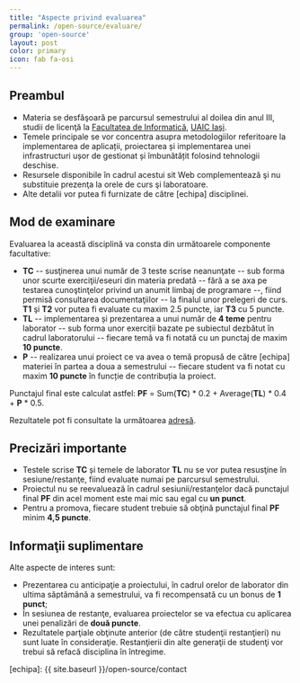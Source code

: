 ```yaml
---
title: "Aspecte privind evaluarea"
permalink: /open-source/evaluare/
group: 'open-source'
layout: post
color: primary
icon: fab fa-osi
---
```


## Preambul

 * Materia se desfăşoară pe parcursul semestrului al doilea din anul III, studii de licenţă la [Facultatea de Informatică], [UAIC Iaşi].
 * Temele principale se vor concentra asupra metodologiilor referitoare la implementarea de aplicații, proiectarea și implementarea unei infrastructuri ușor de gestionat și îmbunătățit folosind tehnologii deschise.
 * Resursele disponibile în cadrul acestui sit Web complementează şi nu substituie prezenţa la orele de curs şi laboratoare.
 * Alte detalii vor putea fi furnizate de către [echipa] disciplinei.

## Mod de examinare

Evaluarea la această disciplină va consta din următoarele componente facultative:

 * **TC** -- susţinerea unui număr de 3 teste scrise neanunţate -- sub forma unor scurte exerciţii/eseuri din materia predată -- fără a se axa pe testarea cunoştinţelor privind un anumit limbaj de programare --, fiind permisă consultarea documentaţiilor -- la finalul unor prelegeri de curs. **T1** şi **T2** vor putea fi evaluate cu maxim 2.5 puncte, iar **T3** cu 5 puncte.
 * **TL** -- implementarea și prezentarea a unui număr de **4 teme** pentru laborator -- sub forma unor exerciții bazate pe subiectul dezbătut în cadrul laboratorului -- fiecare temă va fi notată cu un punctaj de maxim **10 puncte**.
 * **P** -- realizarea unui proiect ce va avea o temă propusă de către [echipa] materiei în partea a doua a semestrului -- fiecare student va fi notat cu maxim **10 puncte** în funcție de contribuția la proiect.

Punctajul final este calculat astfel: **PF** = Sum(**TC**) * 0.2 + Average(**TL**) * 0.4 + **P** * 0.5.

Rezultatele pot fi consultate la următoarea [adresă][0].

## Precizări importante

 * Testele scrise **TC** și temele de laborator **TL** nu se vor putea resusţine în sesiune/restanţe, fiind evaluate numai pe parcursul semestrului.
 * Proiectul nu se reevaluează în cadrul sesiunii/restanţelor dacă punctajul final **PF** din acel moment este mai mic sau egal cu **un punct**.
 * Pentru a promova, fiecare student trebuie să obţină punctajul final **PF** minim **4,5 puncte**.

## Informaţii suplimentare

Alte aspecte de interes sunt:

* Prezentarea cu anticipaţie a proiectului, în cadrul orelor de laborator din ultima săptămână a semestrului, va fi recompensată cu un bonus de **1 punct**;
* În sesiunea de restanţe, evaluarea proiectelor se va efectua cu aplicarea unei penalizări de **două puncte**.
* Rezultatele parţiale obţinute anterior (de către studenţii restanţieri) nu sunt luate în consideraţie. Restanţierii din alte generaţii de studenţi vor trebui să refacă disciplina în întregime.

[0]: https://docs.google.com/spreadsheets/d/1199HWfvaNulNPQkb7yx3Q8iGuwGrGb3wozQmrLcb4vI/edit?usp=sharing
[Facultatea de Informatică]: https://www.info.uaic.ro/
[UAIC Iaşi]: https://www.uaic.ro/
[echipa]: {{ site.baseurl }}/open-source/contact

